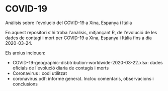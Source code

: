 # COVID-19
Anàlisis sobre l'evolució del COVID-19 a Xina, Espanya i Itàlia

En aquest repositori s'hi troba l'anàlisis, mitjançant R, de l'evolució de les dades de contagi i mort per COVID-19 a Xina, Espanya i Itàlia fins a dia 2020-03-24.

Els arxius inclouen:
- COVID-19-geographic-disbtribution-worldwide-2020-03-22.xlsx: dades oficials de l'evolució diaria de contagis i morts
- Coronavirus : codi utilitzat
- coronavirus.pdf: informe generat. Inclou comentaris, observacions i conclusions

